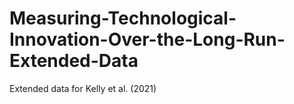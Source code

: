# Measuring-Technological-Innovation-Over-the-Long-Run-Extended-Data
Extended data for Kelly et al. (2021)
